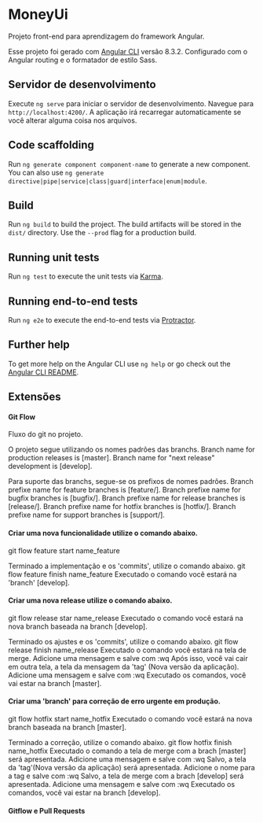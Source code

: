 # MoneyUi
Projeto front-end para aprendizagem do framework Angular.

Esse projeto foi gerado com [Angular CLI](https://github.com/angular/angular-cli) versão 8.3.2.
Configurado com o Angular routing e o formatador de estilo Sass.

## Servidor de desenvolvimento

Execute `ng serve` para iniciar o servidor de desenvolvimento. Navegue para `http://localhost:4200/`. A aplicação irá recarregar automaticamente se você alterar alguma coisa nos arquivos.

## Code scaffolding

Run `ng generate component component-name` to generate a new component. You can also use `ng generate directive|pipe|service|class|guard|interface|enum|module`.

## Build

Run `ng build` to build the project. The build artifacts will be stored in the `dist/` directory. Use the `--prod` flag for a production build.

## Running unit tests

Run `ng test` to execute the unit tests via [Karma](https://karma-runner.github.io).

## Running end-to-end tests

Run `ng e2e` to execute the end-to-end tests via [Protractor](http://www.protractortest.org/).

## Further help

To get more help on the Angular CLI use `ng help` or go check out the [Angular CLI README](https://github.com/angular/angular-cli/blob/master/README.md).
## Extensões

#### Git Flow

Fluxo do git no projeto.

O projeto segue utilizando os nomes padrões das branchs.
Branch name for production releases is [master].
Branch name for "next release" development is [develop].

Para suporte das branchs, segue-se os prefixos de nomes padrões.
Branch prefixe name for feature branches is [feature/].
Branch prefixe name for bugfix branches is [bugfix/].
Branch prefixe name for release branches is [release/].
Branch prefixe name for hotfix branches is [hotfix/].
Branch prefixe name for support branches is [support/].

#### Criar uma nova funcionalidade utilize o comando abaixo.
git flow feature start name_feature

Terminado a implementação e os 'commits', utilize o comando abaixo.
git flow feature finish name_feature
Executado o comando você estará na 'branch' [develop].

#### Criar uma nova release utilize o comando abaixo.
git flow release star name_release
Executado o comando você estará na nova branch 
baseada na branch [develop].

Terminado os ajustes e os 'commits', utilize o comando abaixo.
git flow release finish name_release
Executado o comando você estará na tela de merge.
Adicione uma mensagem e salve com :wq
Após isso, você vai cair em outra tela, a tela da mensagem da 'tag' (Nova versão da aplicação).
Adicione uma mensagem e salve com :wq
Executado os comandos, você vai estar na branch [master].

#### Criar uma 'branch' para correção de erro urgente em produção.
git flow hotfix start name_hotfix
Executado o comando você estará na nova branch 
baseada na branch [master].

Terminado a correção, utilize o comando abaixo.
git flow hotfix finish name_hotfix
Executado o comando a tela de merge com a brach [master] será apresentada.
Adicione uma mensagem e salve com :wq
Salvo, a tela da 'tag'(Nova versão da aplicação) será apresentada.
Adicione o nome para a tag e salve com :wq
Salvo, a tela de merge com a brach [develop] será apresentada.
Adicione uma mensagem e salve com :wq
Executado os comandos, você vai estar na branch [develop].

#### Gitflow e Pull Requests





